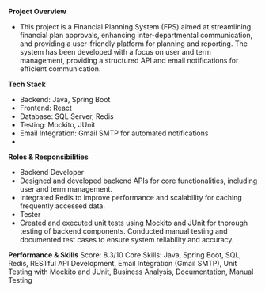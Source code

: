  **Project Overview** 
- This project is a Financial Planning System (FPS) aimed at streamlining financial plan approvals, enhancing inter-departmental communication, and providing a user-friendly platform for planning and reporting. The system has been developed with a focus on user and term management, providing a structured API and email notifications for efficient communication.

**Tech Stack**
- Backend: Java, Spring Boot
- Frontend: React
- Database: SQL Server, Redis
- Testing: Mockito, JUnit
- Email Integration: Gmail SMTP for automated notifications
- 
**Roles & Responsibilities**
* Backend Developer
* Designed and developed backend APIs for core functionalities, including user and term management.
* Integrated Redis to improve performance and scalability for caching frequently accessed data.
* Tester
* Created and executed unit tests using Mockito and JUnit for thorough testing of backend components.
Conducted manual testing and documented test cases to ensure system reliability and accuracy.

**Performance & Skills**
Score: 8.3/10
Core Skills: Java, Spring Boot, SQL, Redis, RESTful API Development, Email Integration (Gmail SMTP), Unit Testing with Mockito and JUnit, Business Analysis, Documentation, Manual Testing
